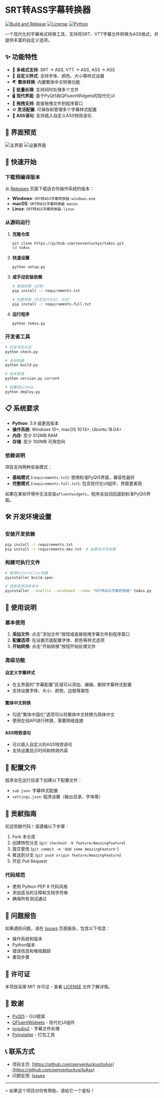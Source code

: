 # SRT转ASS字幕转换器

[![Build and Release](https://github.com/senvenluckys/toAss/actions/workflows/build.yml/badge.svg)](https://github.com/senvenluckys/toAss/actions/workflows/build.yml)
[![License](https://img.shields.io/badge/license-MIT-blue.svg)](LICENSE)
[![Python](https://img.shields.io/badge/python-3.9%2B-blue.svg)](https://www.python.org/)

一个现代化的字幕格式转换工具，支持将SRT、VTT字幕文件转换为ASS格式，并提供丰富的自定义选项。

## ✨ 功能特性

- 🔄 **多格式支持**: SRT → ASS, VTT → ASS, ASS → ASS
- 🎨 **自定义样式**: 支持字体、颜色、大小等样式设置
- 🌏 **繁体转换**: 内置繁体中文转换功能
- 📁 **批量处理**: 支持同时处理多个文件
- 🖥️ **现代界面**: 基于PyQt5和QFluentWidgets的现代化UI
- 🎯 **拖拽支持**: 直接拖拽文件到程序窗口
- ⚙️ **灵活配置**: 可保存和管理多个字幕样式配置
- 🔧 **ASS语句**: 支持插入自定义ASS特效语句

## 📸 界面预览

![主界面](docs/images/main-interface.png)
![设置界面](docs/images/settings-interface.png)

## 🚀 快速开始

### 下载预编译版本

从 [Releases](https://github.com/senvenluckys/toAss/releases) 页面下载适合你操作系统的版本：

- **Windows**: `SRT转ASS字幕转换器-windows.exe`
- **macOS**: `SRT转ASS字幕转换器-macos`
- **Linux**: `SRT转ASS字幕转换器-linux`

### 从源码运行

1. **克隆仓库**
   ```bash
   git clone https://github.com/senvenluckys/toAss.git
   cd toAss
   ```

2. **快速设置**
   ```bash
   python setup.py
   ```

3. **或手动安装依赖**
   ```bash
   # 基础依赖（必需）
   pip install -r requirements.txt

   # 完整依赖（包含现代化UI，可选）
   pip install -r requirements-full.txt
   ```

4. **运行程序**
   ```bash
   python toAss.py
   ```

### 开发者工具

```bash
# 检查项目状态
python check.py

# 本地构建
python build.py

# 版本管理
python version.py current

# 部署到GitHub
python deploy.py
```

## 📋 系统要求

- **Python**: 3.9 或更高版本
- **操作系统**: Windows 10+, macOS 10.13+, Ubuntu 18.04+
- **内存**: 至少 512MB RAM
- **存储**: 至少 100MB 可用空间

### 依赖说明

项目支持两种安装模式：

- **基础模式** (`requirements.txt`): 使用标准PyQt5界面，兼容性最好
- **完整模式** (`requirements-full.txt`): 包含现代化UI组件，界面更美观

如果在某些环境中无法安装`qfluentwidgets`，程序会自动回退到标准PyQt5界面。

## 🛠️ 开发环境设置

### 安装开发依赖

```bash
pip install -r requirements.txt
pip install -r requirements-dev.txt  # 如果有开发依赖
```

### 构建可执行文件

```bash
# 使用PyInstaller构建
pyinstaller build.spec

# 或者使用简单命令
pyinstaller --onefile --windowed --name "SRT转ASS字幕转换器" toAss.py
```

## 📖 使用说明

### 基本使用

1. **添加文件**: 点击"添加文件"按钮或直接拖拽字幕文件到程序窗口
2. **配置选项**: 在设置页面配置字体、颜色等样式选项
3. **开始转换**: 点击"开始转换"按钮开始处理文件

### 高级功能

#### 自定义字幕样式
- 在主界面的"字幕配置"区域可以添加、编辑、删除字幕样式配置
- 支持设置字体、大小、颜色、边框等属性

#### 繁体中文转换
- 勾选"繁体中国化"选项可以将繁体中文转换为简体中文
- 使用在线API进行转换，需要网络连接

#### ASS特效语句
- 可以插入自定义的ASS特效语句
- 支持设置显示时间和特效内容

## 🔧 配置文件

程序会在运行目录下创建以下配置文件：

- `sub.json`: 字幕样式配置
- `settings.json`: 程序设置（输出目录、字体等）

## 🤝 贡献指南

欢迎贡献代码！请遵循以下步骤：

1. Fork 本仓库
2. 创建特性分支 (`git checkout -b feature/AmazingFeature`)
3. 提交更改 (`git commit -m 'Add some AmazingFeature'`)
4. 推送到分支 (`git push origin feature/AmazingFeature`)
5. 开启 Pull Request

### 代码规范

- 使用 Python PEP 8 代码风格
- 添加适当的注释和文档字符串
- 确保所有测试通过

## 🐛 问题报告

如果遇到问题，请在 [Issues](https://github.com/senvenluckys/toAss/issues) 页面报告，包含以下信息：

- 操作系统和版本
- Python版本
- 错误信息和堆栈跟踪
- 重现步骤

## 📄 许可证

本项目采用 MIT 许可证 - 查看 [LICENSE](LICENSE) 文件了解详情。

## 🙏 致谢

- [PyQt5](https://www.riverbankcomputing.com/software/pyqt/) - GUI框架
- [QFluentWidgets](https://github.com/zhiyiYo/PyQt-Fluent-Widgets) - 现代化UI组件
- [pysubs2](https://github.com/tkarabela/pysubs2) - 字幕文件处理
- [PyInstaller](https://www.pyinstaller.org/) - 打包工具

## 📞 联系方式

- 项目主页: [https://github.com/senvenluckys/toAss](https://github.com/senvenluckys/toAss)
- 问题反馈: [Issues](https://github.com/senvenluckys/toAss/issues)

---

⭐ 如果这个项目对你有帮助，请给它一个星标！
